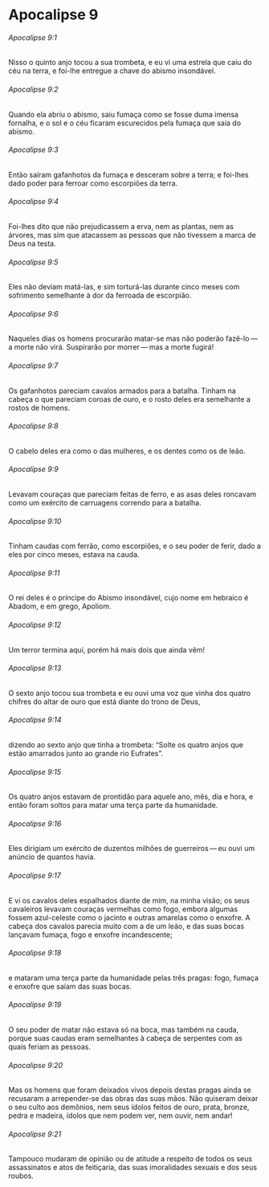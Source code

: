 # Apocalipse 9

###### Apocalipse 9:1

Nisso o quinto anjo tocou a sua trombeta, e eu vi uma estrela que caiu do céu na terra, e foi-lhe entregue a chave do abismo insondável.

###### Apocalipse 9:2

Quando ela abriu o abismo, saiu fumaça como se fosse duma imensa fornalha, e o sol e o céu ficaram escurecidos pela fumaça que saía do abismo.

###### Apocalipse 9:3

Então saíram gafanhotos da fumaça e desceram sobre a terra; e foi-lhes dado poder para ferroar como escorpiões da terra.

###### Apocalipse 9:4

Foi-lhes dito que não prejudicassem a erva, nem as plantas, nem as árvores, mas sim que atacassem as pessoas que não tivessem a marca de Deus na testa.

###### Apocalipse 9:5

Eles não deviam matá-las, e sim torturá-las durante cinco meses com sofrimento semelhante à dor da ferroada de escorpião.

###### Apocalipse 9:6

Naqueles dias os homens procurarão matar-se mas não poderão fazê-lo — a morte não virá. Suspirarão por morrer — mas a morte fugirá!

###### Apocalipse 9:7

Os gafanhotos pareciam cavalos armados para a batalha. Tinham na cabeça o que pareciam coroas de ouro, e o rosto deles era semelhante a rostos de homens.

###### Apocalipse 9:8

O cabelo deles era como o das mulheres, e os dentes como os de leão.

###### Apocalipse 9:9

Levavam couraças que pareciam feitas de ferro, e as asas deles roncavam como um exército de carruagens correndo para a batalha.

###### Apocalipse 9:10

Tinham caudas com ferrão, como escorpiões, e o seu poder de ferir, dado a eles por cinco meses, estava na cauda.

###### Apocalipse 9:11

O rei deles é o príncipe do Abismo insondável, cujo nome em hebraico é Abadom, e em grego, Apoliom.

###### Apocalipse 9:12

Um terror termina aqui, porém há mais dois que ainda vêm!

###### Apocalipse 9:13

O sexto anjo tocou sua trombeta e eu ouvi uma voz que vinha dos quatro chifres do altar de ouro que está diante do trono de Deus,

###### Apocalipse 9:14

dizendo ao sexto anjo que tinha a trombeta: “Solte os quatro anjos que estão amarrados junto ao grande rio Eufrates”.

###### Apocalipse 9:15

Os quatro anjos estavam de prontidão para aquele ano, mês, dia e hora, e então foram soltos para matar uma terça parte da humanidade.

###### Apocalipse 9:16

Eles dirigiam um exército de duzentos milhões de guerreiros — eu ouvi um anúncio de quantos havia.

###### Apocalipse 9:17

E vi os cavalos deles espalhados diante de mim, na minha visão; os seus cavaleiros levavam couraças vermelhas como fogo, embora algumas fossem azul-celeste como o jacinto e outras amarelas como o enxofre. A cabeça dos cavalos parecia muito com a de um leão, e das suas bocas lançavam fumaça, fogo e enxofre incandescente;

###### Apocalipse 9:18

e mataram uma terça parte da humanidade pelas três pragas: fogo, fumaça e enxofre que saíam das suas bocas.

###### Apocalipse 9:19

O seu poder de matar não estava só na boca, mas também na cauda, porque suas caudas eram semelhantes à cabeça de serpentes com as quais feriam as pessoas.

###### Apocalipse 9:20

Mas os homens que foram deixados vivos depois destas pragas ainda se recusaram a arrepender-se das obras das suas mãos. Não quiseram deixar o seu culto aos demônios, nem seus ídolos feitos de ouro, prata, bronze, pedra e madeira, ídolos que nem podem ver, nem ouvir, nem andar!

###### Apocalipse 9:21

Tampouco mudaram de opinião ou de atitude a respeito de todos os seus assassinatos e atos de feitiçaria, das suas imoralidades sexuais e dos seus roubos.

